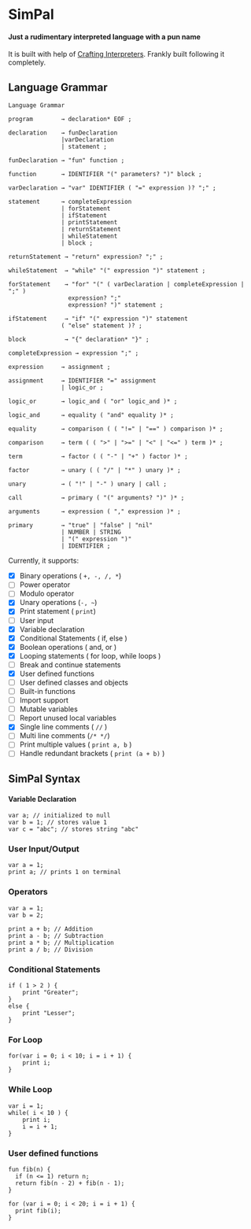 # SimPal

#### Just a rudimentary interpreted language with a pun name

It is built with help of [Crafting Interpreters](https://www.craftinginterpreters.com). Frankly built following it completely.

## Language Grammar

```
Language Grammar

program        → declaration* EOF ;

declaration    → funDeclaration
               |varDeclaration
               | statement ;

funDeclaration → "fun" function ;

function       → IDENTIFIER "(" parameters? ")" block ;

varDeclaration → "var" IDENTIFIER ( "=" expression )? ";" ;

statement      → completeExpression
               | forStatement
               | ifStatement
               | printStatement
               | returnStatement
               | whileStatement
               | block ;

returnStatement → "return" expression? ";" ;

whileStatement  → "while" "(" expression ")" statement ;

forStatement    → "for" "(" ( varDeclaration | completeExpression | ";" )
                 expression? ";"
                 expression? ")" statement ;

ifStatement     → "if" "(" expression ")" statement
               ( "else" statement )? ;

block           → "{" declaration* "}" ;

completeExpression → expression ";" ;

expression     → assignment ;

assignment     → IDENTIFIER "=" assignment
               | logic_or ;

logic_or       → logic_and ( "or" logic_and )* ;

logic_and      → equality ( "and" equality )* ;

equality       → comparison ( ( "!=" | "==" ) comparison )* ;

comparison     → term ( ( ">" | ">=" | "<" | "<=" ) term )* ;

term           → factor ( ( "-" | "+" ) factor )* ;

factor         → unary ( ( "/" | "*" ) unary )* ;

unary          → ( "!" | "-" ) unary | call ;

call           → primary ( "(" arguments? ")" )* ;

arguments      → expression ( "," expression )* ;

primary        → "true" | "false" | "nil"
               | NUMBER | STRING
               | "(" expression ")"
               | IDENTIFIER ;

```

Currently, it supports:

- [x] Binary operations ( ``+, -, /, *``)
- [ ] Power operator
- [ ] Modulo operator
- [x] Unary operations (``-, ~``)
- [x] Print statement ( ``print``)
- [ ] User input
- [x] Variable declaration
- [x] Conditional Statements ( if, else )
- [x] Boolean operations ( and, or )
- [x] Looping statements ( for loop, while loops )
- [ ] Break and continue statements
- [x] User defined functions
- [ ] User defined classes and objects
- [ ] Built-in functions
- [ ] Import support
- [ ] Mutable variables
- [ ] Report unused local variables
- [x] Single line comments ( ``//`` )
- [ ] Multi line comments (``/* */``)
- [ ] Print multiple values ( ``print a, b`` )
- [ ] Handle redundant brackets ( ``print (a + b)`` )

## SimPal Syntax

#### Variable Declaration

```
var a; // initialized to null 
var b = 1; // stores value 1 
var c = "abc"; // stores string "abc" 
```

### User Input/Output

```
var a = 1;
print a; // prints 1 on terminal 
```

### Operators

```
var a = 1;
var b = 2;

print a + b; // Addition
print a - b; // Subtraction 
print a * b; // Multiplication
print a / b; // Division
```

### Conditional Statements 
```
if ( 1 > 2 ) {
    print "Greater";
}
else {
    print "Lesser";
}
```

### For Loop 
```
for(var i = 0; i < 10; i = i + 1) {
    print i;
}
```
### While Loop
```
var i = 1;
while( i < 10 ) {
    print i;
    i = i + 1;
}
```

### User defined functions
```
fun fib(n) {
  if (n <= 1) return n;
  return fib(n - 2) + fib(n - 1);
}

for (var i = 0; i < 20; i = i + 1) {
  print fib(i);
}
```